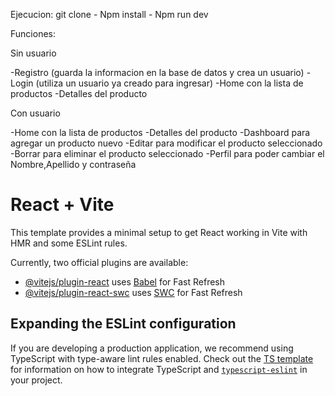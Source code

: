 Ejecucion: git clone - Npm install - Npm run dev

Funciones:

Sin usuario

-Registro (guarda la informacion en la base de datos y crea un usuario)
-Login (utiliza un usuario ya creado para ingresar)
-Home con la lista de productos
-Detalles del producto

Con usuario

-Home con la lista de productos
-Detalles del producto
-Dashboard para agregar un producto nuevo
-Editar para modificar el producto seleccionado
-Borrar para eliminar el producto seleccionado
-Perfil para poder cambiar el Nombre,Apellido y contraseña

# React + Vite

This template provides a minimal setup to get React working in Vite with HMR and some ESLint rules.

Currently, two official plugins are available:

- [@vitejs/plugin-react](https://github.com/vitejs/vite-plugin-react/blob/main/packages/plugin-react) uses [Babel](https://babeljs.io/) for Fast Refresh
- [@vitejs/plugin-react-swc](https://github.com/vitejs/vite-plugin-react/blob/main/packages/plugin-react-swc) uses [SWC](https://swc.rs/) for Fast Refresh

## Expanding the ESLint configuration

If you are developing a production application, we recommend using TypeScript with type-aware lint rules enabled. Check out the [TS template](https://github.com/vitejs/vite/tree/main/packages/create-vite/template-react-ts) for information on how to integrate TypeScript and [`typescript-eslint`](https://typescript-eslint.io) in your project.
